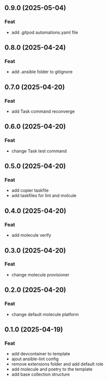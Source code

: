 ## 0.9.0 (2025-05-04)

### Feat

- add .gitpod automations.yaml file

## 0.8.0 (2025-04-24)

### Feat

- add .ansible folder to gitignore

## 0.7.0 (2025-04-20)

### Feat

- add Task command reconverge

## 0.6.0 (2025-04-20)

### Feat

- change Task test command

## 0.5.0 (2025-04-20)

### Feat

- add copier taskfile
- add taskfiles for lint and molcule

## 0.4.0 (2025-04-20)

### Feat

- add molecule verify

## 0.3.0 (2025-04-20)

### Feat

- change molecule provisioner

## 0.2.0 (2025-04-20)

### Feat

- change default molecule platform

## 0.1.0 (2025-04-19)

### Feat

- add devcontainer to template
- ajout ansible-lint config
- remove extensions folder and add default role
- add molecule and poetry to the template
- add base collection structure
